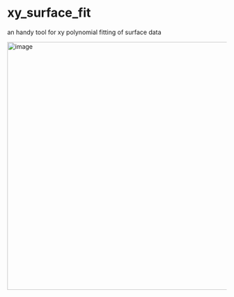 # xy_surface_fit
an handy tool for xy polynomial fitting of surface data

<img width="569" alt="image" src="https://github.com/user-attachments/assets/b9c36302-7d08-4e4d-b3c8-d4800be436e3" />
